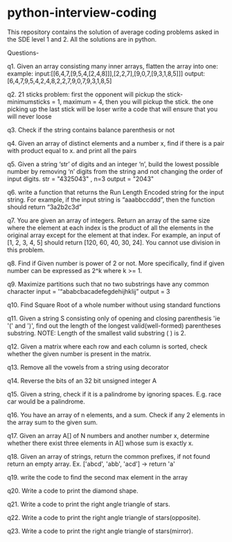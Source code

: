 # python-interview-coding
This repository contains the solution of average coding problems asked in the SDE level 1 and 2.
All the solutions are in python.

Questions- 

q1. Given an array consisting many inner arrays, flatten the array into one: example: input:[[6,4,7,[9,5,4,[2,4,8]]],[2,2,7],[9,0,7,[9,3,1,8,5]]] 
output: [6,4,7,9,5,4,2,4,8,2,2,7,9,0,7,9,3,1,8,5]

q2. 21 sticks problem: first the opponent will pickup the stick- minimumsticks = 1, maximum = 4, then you will pickup the stick.
the one picking up the last stick will be loser
write a code that will ensure that you will never loose

q3. Check if the string contains balance parenthesis or not

q4. Given an array of distinct elements and a number x, find if there is a pair with product equal to x.
and print all the pairs

q5. Given a string ‘str’ of digits and an integer ‘n’,
build the lowest possible number by removing ‘n’ digits from the string and not changing the order of input digits.
str = "4325043" , n=3
output = "2043"

q6. write a function that returns the Run Length Encoded string for the input string.
For example, if the input string is “aaabbccddd”, then the function should return “3a2b2c3d”

q7. You are given an array of integers. Return an array of the same size where the element at each index 
is the product of all the elements in the original array except for the element at that index. 
For example, an input of [1, 2, 3, 4, 5] should return [120, 60, 40, 30, 24]. You cannot use division in this problem.

q8. Find if Given number is power of 2 or not. More specifically, find if given number can be expressed as 2^k where k >= 1.

q9. Maximize partitions such that no two substrings have any common character input = '“ababcbacadefegdehijhklij” output = 3

q10. Find Square Root of a whole number without using standard functions

q11. Given a string S consisting only of opening and closing parenthesis 'ie '(' and ')', 
find out the length of the longest valid(well-formed) parentheses substring.
NOTE: Length of the smallest valid substring ( ) is 2.

q12. Given a matrix where each row and each column is sorted, check whether the given number is present in the matrix.

q13. Remove all the vowels from a string using decorator 

q14. Reverse the bits of an 32 bit unsigned integer A

q15. Given a string, check if it is a palindrome by ignoring spaces. E.g. race car would be a palindrome.

q16. You have an array of n elements, and a sum. Check if any 2 elements in the array sum to the given sum.

q17. Given an array A[] of N numbers and another number x,
determine whether there exist three elements in A[] whose sum is exactly x.

q18. Given an array of strings, return the common prefixes, 
if not found return an empty array. Ex. ['abcd', 'abb', 'acd'] -> return 'a'

q19. write the code to find the second max element in the array

q20. Write a code to print the diamond shape.

q21. Write a code to print the right angle triangle of stars.

q22. Write a code to print the right angle triangle of stars(opposite).

q23. Write a code to print the right angle triangle of stars(mirror).